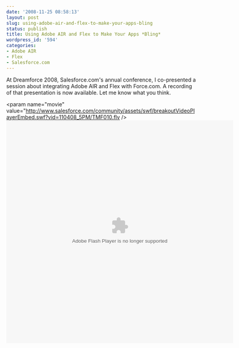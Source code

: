 ```yaml
---
date: '2008-11-25 08:58:13'
layout: post
slug: using-adobe-air-and-flex-to-make-your-apps-bling
status: publish
title: Using Adobe AIR and Flex to Make Your Apps *Bling*
wordpress_id: '594'
categories:
- Adobe AIR
- Flex
- Salesforce.com
---
```


At Dreamforce 2008, Salesforce.com's annual conference, I co-presented a session about integrating Adobe AIR and Flex with Force.com.  A recording of that presentation is now available.  Let me know what you think.

<object classid="clsid:d27cdb6e-ae6d-11cf-96b8-444553540000" codebase="http://fpdownload.macromedia.com/pub/shockwave/cabs/flash/swflash.cab#version=7,0,0,0" width="600" height="590" id="URLvariables" align="middle"><param name="allowScriptAccess" value="sameDomain" /><param name="movie" value="http://www.salesforce.com/community/assets/swf/breakoutVideoPlayerEmbed.swf?vid=110408_5PM/TMF010.flv /><param name="quality" value="high" /><param name="bgcolor" value="#ffffff" /><embed src="http://www.salesforce.com/community/assets/swf/breakoutVideoPlayerEmbed.swf?vid=110408_5PM/TMF010.flv" quality="high" bgcolor="#ffffff" width="600" height="590" name="URLvariables" align="middle" allowScriptAccess="sameDomain" type="application/x-shockwave-flash" pluginspage="http://www.macromedia.com/go/getflashplayer" /></object>
